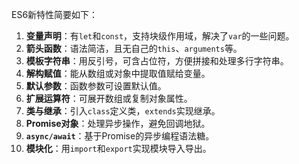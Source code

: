ES6新特性简要如下：
1. **变量声明**：有`let`和`const`，支持块级作用域，解决了`var`的一些问题。
2. **箭头函数**：语法简洁，且无自己的`this`、`arguments`等。
3. **模板字符串**：用反引号，可含占位符，方便拼接和处理多行字符串。
4. **解构赋值**：能从数组或对象中提取值赋给变量。
5. **默认参数**：函数参数可设置默认值。
6. **扩展运算符**：可展开数组或复制对象属性。
7. **类与继承**：引入`class`定义类，`extends`实现继承。
8. **Promise对象**：处理异步操作，避免回调地狱。
9. **`async/await`**：基于Promise的异步编程语法糖。
10. **模块化**：用`import`和`export`实现模块导入导出。 
